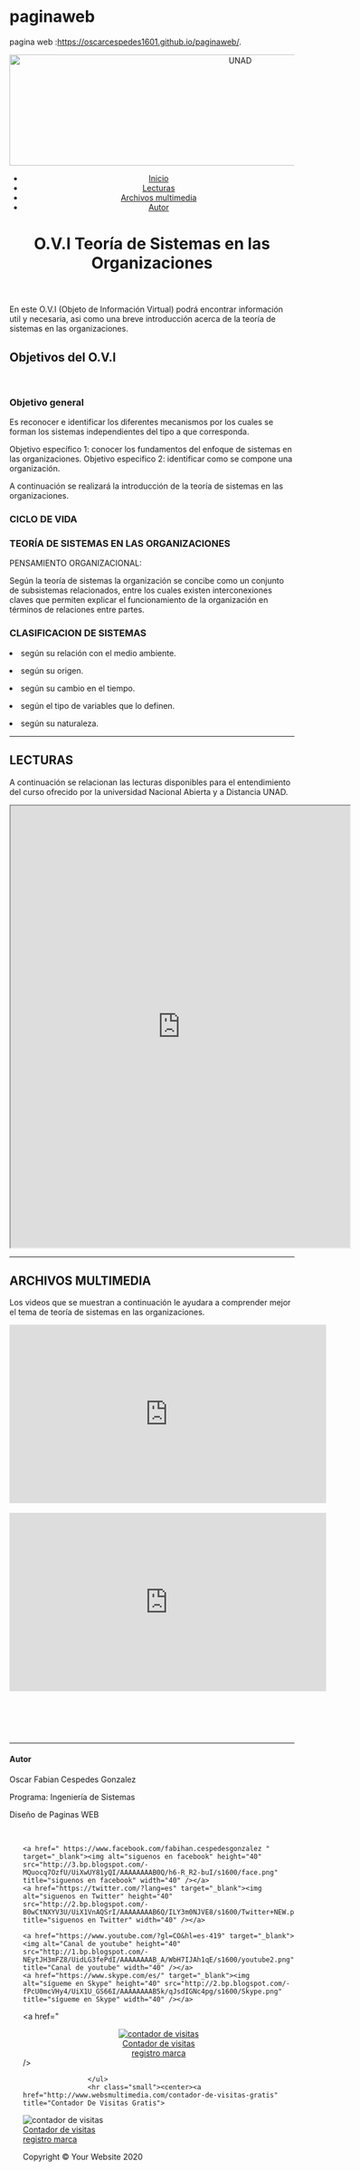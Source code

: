 # paginaweb
pagina web :https://oscarcespedes1601.github.io/paginaweb/.
<!DOCTYPE html>
<html lang="es">
<head>
    <title>Diseño de Paginas WEB</title> 
	<link href”main.css” rel “stylesheet”/>
	<meta charset="UTF-8"/> 
	<meta http-equiv="X-UA-Compatible" content="IE=edge">
    <meta name="viewport" content="width=device-width, initial-scale=1">
    <meta name="description" content="">
    <meta name="author" content="">
	
  <link rel="stylesheet" href="css/estilo.css">
</head>
<body>
<header>
      <nav>	  
         <img src ="../Downloads/tecnologiaDesSof.jpg" alt="UNAD" width="800" height="196">
         <ul class = "lista">
          <li><a href ="#Inicio" tittle = "ir a Inicio"> Inicio</a></li>
          <li><a href ="#Lecturas" tittle = "ir a Lecturas"> Lecturas</a></li>
          <li><a href ="#Archivos multimedia" tittle = "Archivos multimedia"> Archivos multimedia</a></li>
		  <li><a href ="#Autor" tittle = "Autor"> Autor</a></li>
        </ul>
  </nav>
  
  <h1></h1><a name="Inicio"></a>
  
<h1 class = "titulo">  O.V.I   Teoría de Sistemas en las Organizaciones</h1>      
</header>
<p> En este O.V.I (Objeto de Información Virtual) podrá encontrar información util y necesaria, asi como una breve introducción acerca de la teoría de sistemas en las organizaciones.</p>	
	<aside class="ladoIzquierdo">

<h2>Objetivos del O.V.I</h2>
<br>
<h3>Objetivo general</h3>  	
Es reconocer e identificar los diferentes mecanismos por los cuales se forman los sistemas independientes del tipo a que corresponda.
 
Objetivo específico 1: conocer los fundamentos del enfoque de sistemas en las organizaciones.
Objetivo especifico 2: identificar como se compone una organización.

<P> A continuación se realizará la introducción de la teoría de sistemas en las organizaciones.</P>

  <h3>CICLO DE VIDA</h3>
  <h3>TEORÍA DE SISTEMAS EN LAS ORGANIZACIONES</h3>
  <p>PENSAMIENTO ORGANIZACIONAL: </p>
 Según la teoría de sistemas la organización se concibe como un conjunto de subsistemas relacionados, entre los cuales existen interconexiones claves que permiten explicar el funcionamiento de la organización en términos de relaciones entre partes. 
</aside>
<section class= "introduccion">
<h3>CLASIFICACION DE SISTEMAS</h3>  
  <p><Li>según su relación con el medio ambiente.</p>
  <p><Li>según su origen.</p>
  <p><Li>según su cambio en el tiempo.</p>
  <p><Li>según el tipo de variables que lo definen.</p>
  <p><LI>según su naturaleza.  
  <br>

</section>

<hr class= "separar">

<section class id="Lecturas">

<h2>LECTURAS</h2><a name="Lecturas"></a>

<P> A continuación se relacionan las lecturas disponibles para el entendimiento del curso ofrecido por la universidad Nacional Abierta y a Distancia UNAD. </P>

<iframe style="" src=" https://scielo.conicyt.cl/scielo.php?script=sci_arttext&pid=S0717-554X2008000200002" width="600" height="780"></iframe>

<br>

</section>

<hr class= "separar">

<section class id="Archivos Multimedia">

<h2>ARCHIVOS MULTIMEDIA</h2><a name="Archivos multimedia"></a>

<p> Los videos que se muestran a continuación le ayudara a comprender mejor el tema de teoría de sistemas en las organizaciones. </p>

<iframe width="560" height="315" src=" https://www.youtube.com/watch?v=nRpun07lciU " frameborder="0" allowfullscreen></iframe>
 <br>
 <br> 
<iframe width="560" height="315" src=" https://www.youtube.com/watch?v=uwtvulnYF-g" frameborder="0" allowfullscreen></iframe> 
</section>

  <h3>&nbsp;</h3>
</section><footer class="curso"><p>&nbsp;</p>
</footer>
<hr class= "separar">
 <footer>
        <div class="container">
            <div class="row">
                <div class="col-lg-10 col-lg-offset-1 text-center">
                    <h4><strong>Autor</strong><a name="Autor"></a>
                    </h4>
                    <p>Oscar Fabian Cespedes Gonzalez</p>
                    <p>Programa: Ingeniería de Sistemas</p>
                    <p>Diseño de Paginas WEB</p>
                                        <br>
                    <ul class="list-inline">
					
	<a href=" https://www.facebook.com/fabihan.cespedesgonzalez " target="_blank"><img alt="siguenos en facebook" height="40" src="http://3.bp.blogspot.com/-MQuocq7OzfU/UiXwUY81yQI/AAAAAAAAB0Q/h6-R_R2-buI/s1600/face.png" title="siguenos en facebook" width="40" /></a>
	<a href="https://twitter.com/?lang=es" target="_blank"><img alt="siguenos en Twitter" height="40" src="http://2.bp.blogspot.com/-B0wCtNXYV3U/UiX1VnAQSrI/AAAAAAAAB6Q/ILY3m0NJVE8/s1600/Twitter+NEW.png" title="siguenos en Twitter" width="40" /></a>

	<a href="https://www.youtube.com/?gl=CO&hl=es-419" target="_blank"><img alt="Canal de youtube" height="40" src="http://1.bp.blogspot.com/-NEytJH3mFZ8/UidLG3fePdI/AAAAAAAAB_A/WbH7IJAh1qE/s1600/youtube2.png" title="Canal de youtube" width="40" /></a>
	<a href="https://www.skype.com/es/" target="_blank"><img alt="sígueme en Skype" height="40" src="http://2.bp.blogspot.com/-fPcU0mcVHy4/UiX1U_GS66I/AAAAAAAAB5k/qJsdIGNc4pg/s1600/Skype.png" title="sígueme en Skype" width="40" /></a>

<a href="<center><a href="http://www.websmultimedia.com/contador-de-visitas-gratis" title="Contador De Visitas Gratis">
<img style="border: 0px solid; display: inline;" alt="contador de visitas" src="http://www.websmultimedia.com/contador-de-visitas.php?id=280766"></a><br><a href='http://www.websmultimedia.com/contador-de-visitas-gratis'>Contador de visitas</a><br><a href='http://www.websmultimedia.com/registro-de-marcas-y-logotipos'>registro marca</a></center> /></a>

                    </ul>
                    <hr class="small"><center><a href="http://www.websmultimedia.com/contador-de-visitas-gratis" title="Contador De Visitas Gratis">
<img style="border: 0px solid; display: inline;" alt="contador de visitas" src="http://www.websmultimedia.com/contador-de-visitas.php?id=280766"></a><br><a href='http://www.websmultimedia.com/contador-de-visitas-gratis'>Contador de visitas</a><br><a href='http://www.websmultimedia.com/registro-de-marcas-y-logotipos'>registro marca</a></center>
                    <p class="text-muted">Copyright &copy; Your Website 2020</p>
                </div>
            </div>
        </div>
        <a id="to-top" href="#top" class="btn btn-dark btn-lg"><i class="fa fa-chevron-up fa-fw fa-1x"></i></a>
    </footer>

</script>
</body>
</html>
